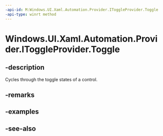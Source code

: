 ```yaml
---
-api-id: M:Windows.UI.Xaml.Automation.Provider.IToggleProvider.Toggle
-api-type: winrt method
---
```


<!-- Method syntax
public void Toggle()
-->

# Windows.UI.Xaml.Automation.Provider.IToggleProvider.Toggle

## -description
Cycles through the toggle states of a control.



## -remarks

## -examples

## -see-also
